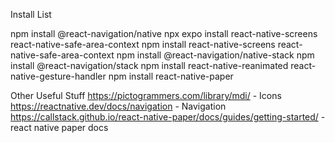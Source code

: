 Install List

npm install @react-navigation/native
npx expo install react-native-screens react-native-safe-area-context
npm install react-native-screens react-native-safe-area-context
npm install @react-navigation/native-stack
npm install @react-navigation/stack
npm install react-native-reanimated react-native-gesture-handler
npm install react-native-paper

Other Useful Stuff
https://pictogrammers.com/library/mdi/ - Icons
https://reactnative.dev/docs/navigation - Navigation
https://callstack.github.io/react-native-paper/docs/guides/getting-started/ - react native paper docs
